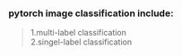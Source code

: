 ### pytorch image classification include:  
> 1.multi-label classification  
> 2.singel-label classification  
